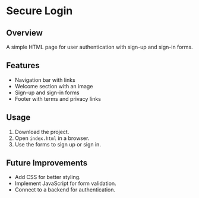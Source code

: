 # Secure Login

## Overview
A simple HTML page for user authentication with sign-up and sign-in forms.

## Features
- Navigation bar with links
- Welcome section with an image
- Sign-up and sign-in forms
- Footer with terms and privacy links

## Usage
1. Download the project.
2. Open `index.html` in a browser.
3. Use the forms to sign up or sign in.

## Future Improvements
- Add CSS for better styling.
- Implement JavaScript for form validation.
- Connect to a backend for authentication.

